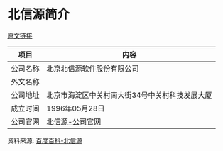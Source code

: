 # 北信源简介

[原文链接](https://www.it-this-year.com/2020/05/12/498)

|项目|内容|
|-----|-----|
|公司名称|北京北信源软件股份有限公司|
|外文名称||
|公司地址|北京市海淀区中关村南大街34号中关村科技发展大厦|
|成立时间|1996年05月28日|
|公司官网|[北信源-公司官网](http://www.vrv.com.cn/)|

资料来源: 
[百度百科-北信源](https://xin.baidu.com/company_detail_29691156249114?rq=es&pd=ee&from=ps)